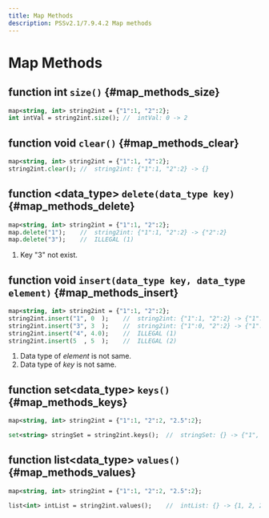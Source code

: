 ```yaml
---
title: Map Methods
description: PSSv2.1/7.9.4.2 Map methods
---
```


# Map Methods

## function int `size()` {#map_methods_size}
```sv linenums="1"
map<string, int> string2int = {"1":1, "2":2};
int intVal = string2int.size(); //  intVal: 0 -> 2
```

## function void `clear()` {#map_methods_clear}
```sv linenums="1"
map<string, int> string2int = {"1":1, "2":2};
string2int.clear(); //  string2int: {"1":1, "2":2} -> {}
```

## function &lt;data_type&gt; `delete(data_type key)` {#map_methods_delete}
```sv linenums="1"
map<string, int> string2int = {"1":1, "2":2};
map.delete("1");    //  string2int: {"1":1, "2":2} -> {"2":2}
map.delete("3");    //  ILLEGAL (1)
```

1. Key "3" not exist.

## function void `insert(data_type key, data_type element)` {#map_methods_insert}
```sv linenums="1"
map<string, int> string2int = {"1":1, "2":2};
string2int.insert("1", 0  );    //  string2int: {"1":1, "2":2} -> {"1":0, "2":2}
string2int.insert("3", 3  );    //  string2int: {"1":0, "2":2} -> {"1":0, "2":2, "3":3}
string2int.insert("4", 4.0);    //  ILLEGAL (1)
string2int.insert(5  , 5  );    //  ILLEGAL (2)
```

1. Data type of *element* is not same.
2. Data type of *key* is not same.

## function set&lt;data_type&gt; `keys()` {#map_methods_keys}
```sv linenums="1"
map<string, int> string2int = {"1":1, "2":2, "2.5":2};

set<string> stringSet = string2int.keys();  //  stringSet: {} -> {"1", "2", "2.5"}
```

## function list&lt;data_type&gt; `values()` {#map_methods_values}
```sv linenums="1"
map<string, int> string2int = {"1":1, "2":2, "2.5":2};

list<int> intList = string2int.values();    //  intList: {} -> {1, 2, 2}
```
